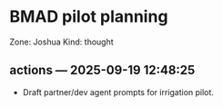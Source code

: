 # BMAD pilot planning
Zone: Joshua
Kind: thought

## actions — 2025-09-19 12:48:25
- Draft partner/dev agent prompts for irrigation pilot.
